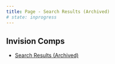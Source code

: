 ```yaml
---
title: Page - Search Results (Archived)
# state: inprogress
---
```


## Invision Comps

- [Search Results (Archived)](https://pega.invisionapp.com/d/main#/console/18904689/398003731/preview)
